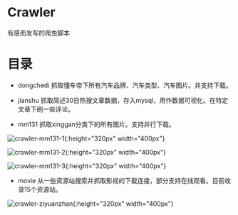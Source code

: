# Crawler

有感而发写的爬虫脚本

# 目录

- dongchedi 抓取懂车帝下所有汽车品牌、汽车类型、汽车图片。并支持下载。

- jianshu  抓取简述30日热搜文章数据，存入mysql，用作数据可视化。在特定文章下刷一些评论。

- mm131 抓取xinggan分类下的所有图片。支持并行下载。

![crawler-mm131-1](https://github.com/jelly54/crawler/blob/master/img/crawler-mm131-1.png){:height="320px" width="400px"}

![crawler-mm131-2](https://github.com/jelly54/crawler/blob/master/img/crawler-mm131-2.png){:height="320px" width="400px"}

![crawler-mm131-3](https://github.com/jelly54/crawler/blob/master/img/crawler-mm131-3.png){:height="320px" width="400px"}

- movie 从一些资源站搜索并抓取影视的下载连接，部分支持在线观看。目前收录15个资源站。

![crawler-ziyuanzhan](https://github.com/jelly54/crawler/blob/master/img/crawler-ziyuanzhan.jpg){:height="320px" width="400px"}
